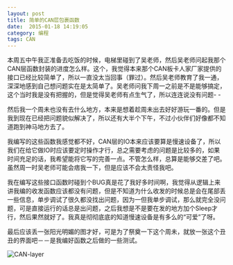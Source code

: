 ```yaml
---
layout: post
title: 简单的CAN层包裹函数
date:  2015-01-18 14:19:05    
category: 编程
tags: CAN
---
```


本周五中午我正准备去吃饭的时候，电梯里碰到了吴老师，然后吴老师问起我那个CAN层函数封装的进度怎么样。这个，我觉得本来那个CAN板卡人家厂家提供的接口已经比较简单了，所以一直没太当回事（罪过）。然后吴老师教育了我一通，深深地感到自己想问题实在是太简单了。吴老师问我下周一之前是不是能够搞定，这个当时我是没有把握的，但是觉得吴老师有点生气了，所以连连说没有问题- -

然后我一个周未也没有去什么地方，本来是想着趁周未出去好好游玩一番的。但是我到现在已经把问题貌似解决了，所以还有大半个下午，不过小伙伴们好像都不知道跑到神马地方去了。

我编写的这些函数我感觉都不好，CAN层的IO本来应该要算是慢速设备了，所以我们在给它做IO时应该要定时操作才行，总之需要考虑的问题是比较多的，如果时间充足的话，我希望能将它写的完善一点。不管怎么样，总算是能够交差了吧。虽然周一时吴老师可能会痞我一下，但是应该不会太责怪我吧。

我在编写这些接口函数时碰到个BUG真是花了我好多时间啊，我觉得从逻辑上来讲我编的收发函数应该都没有问题，但是不知道为什么收发的时候总是会在尾部丢一些信息，单步调试了很久都没找出问题，因为一但我单步调试，那么就完全没问题，可是直接运行的话总是出问题，之后我想是不是要在发的地方加个Sleep才行，然后果然就好了。我真是彻彻底底的知道慢速设备是有多么的“可爱”了呀。

最后应该丢一张阳光明媚的图才好，可是为了祭奠一下这个周未，就放一张这个丑丑的界面吧－－是我编好函数之后做的一些测试。

![CAN-layer](http://shamospace.qiniudn.com/can-layer.png)



















